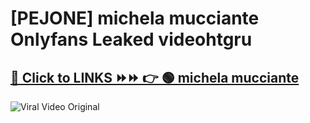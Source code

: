 
 # [PEJONE] michela mucciante Onlyfans Leaked videohtgru

## <h2><a href="https://clipsfans.com/michela_mucciante&ref=git">🔗 Click to LINKS ⏩⏩ 👉 🟢 michela mucciante </a></h2>

<a href="https://clipsfans.com/michela_mucciante&ref=git" rel="nofollow" data-target="animated-image.originalLink"><img src="https://i.ibb.co.com/xMMVF88/686577567.gif" alt="Viral Video Original" style="max-width: 100%; display: inline-block;" data-target="animated-image.originalImage"></a>

